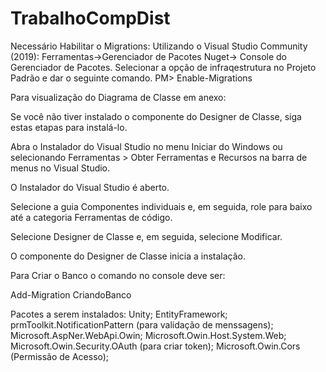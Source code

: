 # TrabalhoCompDist
Necessário Habilitar o Migrations:
Utilizando o Visual Studio Community (2019): Ferramentas->Gerenciador de Pacotes Nuget-> Console do Gerenciador de Pacotes.
Selecionar a opção de infraqestrutura no Projeto Padrão e dar o seguinte comando.
PM> Enable-Migrations


Para visualização do Diagrama de Classe em anexo:

Se você não tiver instalado o componente do Designer de Classe, siga estas etapas para instalá-lo.

Abra o Instalador do Visual Studio no menu Iniciar do Windows ou selecionando Ferramentas > Obter Ferramentas e Recursos na barra de menus no Visual Studio.

O Instalador do Visual Studio é aberto.

Selecione a guia Componentes individuais e, em seguida, role para baixo até a categoria Ferramentas de código.

Selecione Designer de Classe e, em seguida, selecione Modificar.

O componente do Designer de Classe inicia a instalação.




Para Criar o Banco o comando no console deve ser:

Add-Migration CriandoBanco 


Pacotes a serem instalados:
Unity;
EntityFramework;
prmToolkit.NotificationPattern (para validação de menssagens);
Microsoft.AspNer.WebApi.Owin;
Microsoft.Owin.Host.System.Web;
Microsoft.Owin.Security.OAuth (para criar token);
Microsoft.Owin.Cors (Permissão de Acesso);


